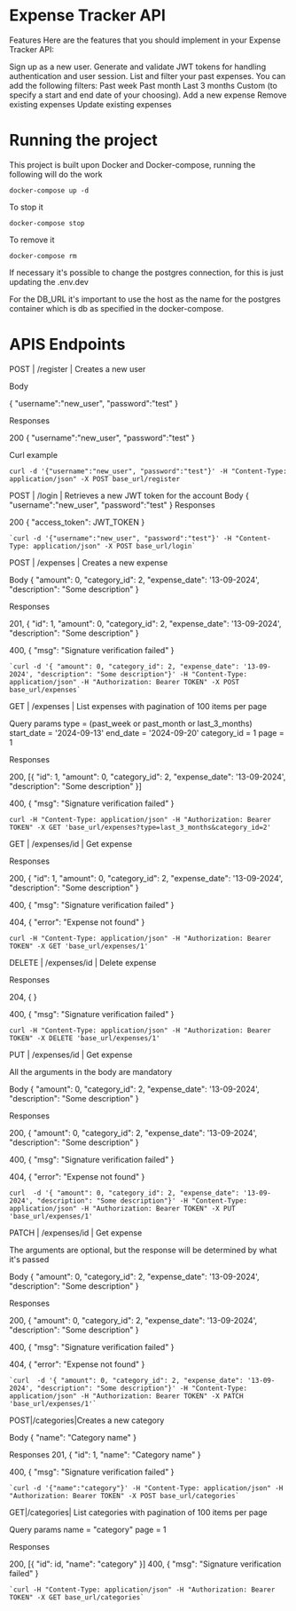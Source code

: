 # Expense Tracker API

Features
Here are the features that you should implement in your Expense Tracker API:

Sign up as a new user.
Generate and validate JWT tokens for handling authentication and user session.
List and filter your past expenses. You can add the following filters:
Past week
Past month
Last 3 months
Custom (to specify a start and end date of your choosing).
Add a new expense
Remove existing expenses
Update existing expenses

# Running the project

This project is built upon Docker and Docker-compose, running the following will do the work

    docker-compose up -d
To stop it
    
    docker-compose stop

To remove it
    
    docker-compose rm

If necessary it's possible to change the postgres connection, for this is just updating the .env.dev

For the DB_URL it's important to use the host as the name for the postgres container which is db as specified 
in the docker-compose. 

# APIS Endpoints
POST | /register | Creates a new user

Body
    
{
        "username":"new_user", 
        "password":"test"
    }

Responses

200 {
        "username":"new_user", 
        "password":"test"
    }

Curl example

    curl -d '{"username":"new_user", "password":"test"}' -H "Content-Type: application/json" -X POST base_url/register
    
POST | /login | Retrieves a new JWT token for the account
Body
 {
        "username":"new_user", 
        "password":"test"
    }
Responses

200 {
       "access_token": JWT_TOKEN
    }

    `curl -d '{"username":"new_user", "password":"test"}' -H "Content-Type: application/json" -X POST base_url/login`

POST | /expenses | Creates a new expense

Body
{ 
    "amount": 0, 
    "category_id": 2, 
    "expense_date": '13-09-2024', 
    "description": "Some description"
}

Responses

201, { 
    "id": 1,
    "amount": 0, 
    "category_id": 2, 
    "expense_date": '13-09-2024', 
    "description": "Some description"
}

400, {
    "msg": "Signature verification failed"
}

    `curl -d '{ "amount": 0, "category_id": 2, "expense_date": '13-09-2024', "description": "Some description"}' -H "Content-Type: application/json" -H "Authorization: Bearer TOKEN" -X POST base_url/expenses`

GET | /expenses | List expenses with pagination of 100 items per page

Query params
type = (past_week or past_month or last_3_months)
start_date = '2024-09-13'
end_date = '2024-09-20'
category_id = 1
page = 1

Responses

200, [{
    "id": 1,
    "amount": 0, 
    "category_id": 2, 
    "expense_date": '13-09-2024', 
    "description": "Some description"
}]

400, {
    "msg": "Signature verification failed"
}
    
    curl -H "Content-Type: application/json" -H "Authorization: Bearer TOKEN" -X GET 'base_url/expenses?type=last_3_months&category_id=2'

GET | /expenses/id | Get expense


Responses

200, {
    "id": 1,
    "amount": 0, 
    "category_id": 2, 
    "expense_date": '13-09-2024', 
    "description": "Some description"
}

400, {
    "msg": "Signature verification failed"
}

404, {
    "error": "Expense not found"
}

    curl -H "Content-Type: application/json" -H "Authorization: Bearer TOKEN" -X GET 'base_url/expenses/1'

DELETE | /expenses/id | Delete expense


Responses

204, {
}

400, {
    "msg": "Signature verification failed"
}

    curl -H "Content-Type: application/json" -H "Authorization: Bearer TOKEN" -X DELETE 'base_url/expenses/1'

PUT | /expenses/id | Get expense

All the arguments in the body are mandatory

Body
{ 
    "amount": 0, 
    "category_id": 2, 
    "expense_date": '13-09-2024', 
    "description": "Some description"
}

Responses

200, { 
    "amount": 0, 
    "category_id": 2, 
    "expense_date": '13-09-2024', 
    "description": "Some description"
}

400, {
    "msg": "Signature verification failed"
}

404, {
    "error": "Expense not found"
}

    curl  -d '{ "amount": 0, "category_id": 2, "expense_date": '13-09-2024', "description": "Some description"}' -H "Content-Type: application/json" -H "Authorization: Bearer TOKEN" -X PUT 'base_url/expenses/1'

PATCH | /expenses/id | Get expense

The arguments are optional, but the response will be determined by what it's passed

Body
{ 
    "amount": 0, 
    "category_id": 2, 
    "expense_date": '13-09-2024', 
    "description": "Some description"
}

Responses

200, { 
    "amount": 0, 
    "category_id": 2, 
    "expense_date": '13-09-2024', 
    "description": "Some description"
}

400, {
    "msg": "Signature verification failed"
}

404, {
    "error": "Expense not found"
}

    `curl  -d '{ "amount": 0, "category_id": 2, "expense_date": '13-09-2024', "description": "Some description"}' -H "Content-Type: application/json" -H "Authorization: Bearer TOKEN" -X PATCH 'base_url/expenses/1'`

POST|/categories|Creates a new category

Body
{ 
    "name": "Category name"
}

Responses 
201,
{
    "id": 1,
    "name": "Category name"
}

400, {
    "msg": "Signature verification failed"
}

    `curl -d '{"name":"category"}' -H "Content-Type: application/json" -H "Authorization: Bearer TOKEN" -X POST base_url/categories`


GET|/categories| List categories with pagination of 100 items per page

Query params
name = "category"
page = 1

Responses

200,
[{
    "id": id,
    "name": "category"
}]
400, {
    "msg": "Signature verification failed"
}


    `curl -H "Content-Type: application/json" -H "Authorization: Bearer TOKEN" -X GET base_url/categories`